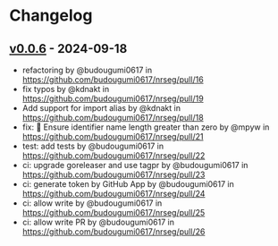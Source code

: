 # Changelog

## [v0.0.6](https://github.com/budougumi0617/nrseg/compare/v0.0.5...v0.0.6) - 2024-09-18
- refactoring by @budougumi0617 in https://github.com/budougumi0617/nrseg/pull/16
- fix typos by @kdnakt in https://github.com/budougumi0617/nrseg/pull/19
- Add support for import alias by @kdnakt in https://github.com/budougumi0617/nrseg/pull/18
- fix: 🐛 Ensure identifier name length greater than zero by @mpyw in https://github.com/budougumi0617/nrseg/pull/21
- test: add tests by @budougumi0617 in https://github.com/budougumi0617/nrseg/pull/22
- ci: upgrade goreleaser and use tagpr by @budougumi0617 in https://github.com/budougumi0617/nrseg/pull/23
- ci: generate token by GitHub App by @budougumi0617 in https://github.com/budougumi0617/nrseg/pull/24
- ci: allow write by @budougumi0617 in https://github.com/budougumi0617/nrseg/pull/25
- ci: allow write PR by @budougumi0617 in https://github.com/budougumi0617/nrseg/pull/26
